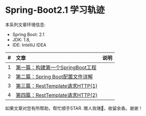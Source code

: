 # Spring-Boot2.1 学习轨迹

本系列文章环境信息:
* Spring Boot: 2.1 
* JDK: 1.8, 
* IDE: IntelliJ IDEA


| #    | 文章                                    | 说明                                      |
| :--- | :--------------------------------------- | :--------------------------------------- |
| 1    | [第一篇：构建第一个SpringBoot工程][001] |                         |
| 2    | [第二篇：Spring Boot配置文件详解][002] |                         |
| 3    | [第三篇：RestTemplate请求HTTP(1)][003] |                         |
| 4    | [第四篇：RestTemplate请求HTTP(2)][004] |                         |



如果文章对您有所帮助，帮忙顺手STAR.
赠人玫瑰🌹，收留余香。谢谢！

[001]: https://github.com/zgpeace/Spring-Boot2.1/tree/master/demo1boot
[002]: https://github.com/zgpeace/Spring-Boot2.1/tree/master/democonfig
[003]: https://github.com/zgpeace/Spring-Boot2.1/blob/master/demoresttemplatehttp
[004]: https://github.com/zgpeace/Spring-Boot2.1/tree/master/demoresttemplatemethod

